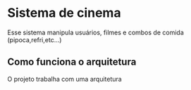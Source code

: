<h1>Sistema de cinema</h1>

<p>Esse sistema manipula usuários, filmes e combos de comida (pipoca,refri,etc...)</p>

<h2>Como funciona o arquitetura</h2>
<p>O projeto trabalha com uma arquitetura</p>